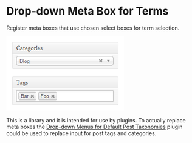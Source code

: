 # Drop-down Meta Box for Terms

Register meta boxes that use chosen select boxes for term selection.

![](assets/images/screenshot.png?raw=true)

This is a library and it is intended for use by plugins. To actually replace meta boxes the [Drop-down Menus for Default Post Taxonomies](https://github.com/lowtone/lowtone-posts-taxonomies-drop_down) plugin could be used to replace input for post tags and categories.